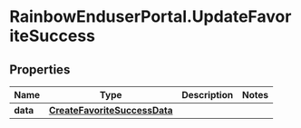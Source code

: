 # RainbowEnduserPortal.UpdateFavoriteSuccess

## Properties

Name | Type | Description | Notes
------------ | ------------- | ------------- | -------------
**data** | [**CreateFavoriteSuccessData**](CreateFavoriteSuccessData.md) |  | 


